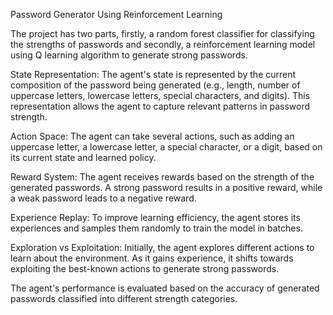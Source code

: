 Password Generator Using Reinforcement Learning

The project has two parts, firstly, a random forest classifier for classifying the strengths of passwords and secondly, a reinforcement learning model using Q learning algorithm to generate strong passwords. 

State Representation: The agent's state is represented by the current composition of the password being generated (e.g., length, number of uppercase letters, lowercase letters, special characters, and digits). This representation allows the agent to capture relevant patterns in password strength.

Action Space: The agent can take several actions, such as adding an uppercase letter, a lowercase letter, a special character, or a digit, based on its current state and learned policy.

Reward System: The agent receives rewards based on the strength of the generated passwords. A strong password results in a positive reward, while a weak password leads to a negative reward.

Experience Replay: To improve learning efficiency, the agent stores its experiences and samples them randomly to train the model in batches.

Exploration vs Exploitation: Initially, the agent explores different actions to learn about the environment. As it gains experience, it shifts towards exploiting the best-known actions to generate strong passwords.

The agent's performance is evaluated based on the accuracy of generated passwords classified into different strength categories.
